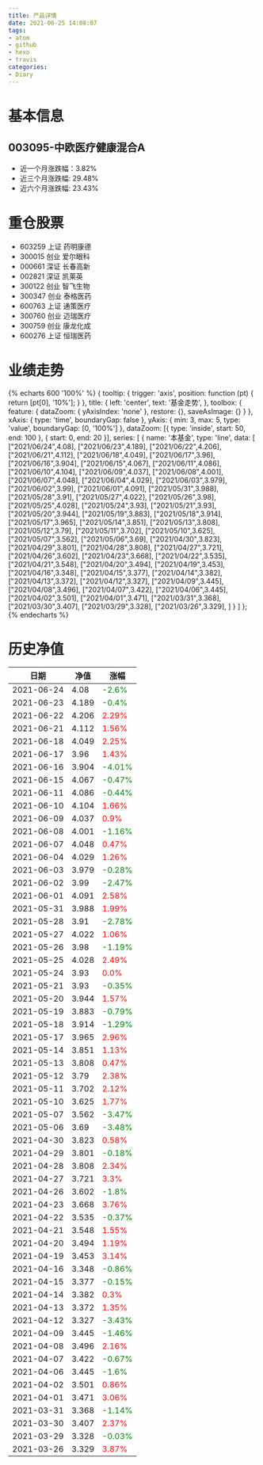 ```yaml
---
title: 产品详情
date: 2021-06-25 14:08:07
tags:
- atom
- github
- hexo
- travis
categories:
- Diary
---
```


# 基本信息
## 003095-中欧医疗健康混合A
- 近一个月涨跌幅：3.82%
- 近三个月涨跌幅: 29.48%
- 近六个月涨跌幅: 23.43%

# 重仓股票
- 603259 上证 药明康德
- 300015 创业 爱尔眼科
- 000661 深证 长春高新
- 002821 深证 凯莱英
- 300122 创业 智飞生物
- 300347 创业 泰格医药
- 600763 上证 通策医疗
- 300760 创业 迈瑞医疗
- 300759 创业 康龙化成
- 600276 上证 恒瑞医药
# 业绩走势

{% echarts 600 '100%' %}
{
  tooltip: {
        trigger: 'axis',
        position: function (pt) {
            return [pt[0], '10%'];
        }
    },
    title: {
        left: 'center',
        text: '基金走势',
    },
    toolbox: {
        feature: {
            dataZoom: {
                yAxisIndex: 'none'
            },
            restore: {},
            saveAsImage: {}
        }
    },
    xAxis: {
        type: 'time',
        boundaryGap: false
    },
    yAxis: {
        min: 3,
        max: 5,
        type: 'value',
        boundaryGap: [0, '100%']
    },
    dataZoom: [{
        type: 'inside',
        start: 50,
        end: 100
    }, {
        start: 0,
        end: 20
    }],
    series: [
        {
            name: '本基金',
            type: 'line',
            data: [
["2021/06/24",4.08],
["2021/06/23",4.189],
["2021/06/22",4.206],
["2021/06/21",4.112],
["2021/06/18",4.049],
["2021/06/17",3.96],
["2021/06/16",3.904],
["2021/06/15",4.067],
["2021/06/11",4.086],
["2021/06/10",4.104],
["2021/06/09",4.037],
["2021/06/08",4.001],
["2021/06/07",4.048],
["2021/06/04",4.029],
["2021/06/03",3.979],
["2021/06/02",3.99],
["2021/06/01",4.091],
["2021/05/31",3.988],
["2021/05/28",3.91],
["2021/05/27",4.022],
["2021/05/26",3.98],
["2021/05/25",4.028],
["2021/05/24",3.93],
["2021/05/21",3.93],
["2021/05/20",3.944],
["2021/05/19",3.883],
["2021/05/18",3.914],
["2021/05/17",3.965],
["2021/05/14",3.851],
["2021/05/13",3.808],
["2021/05/12",3.79],
["2021/05/11",3.702],
["2021/05/10",3.625],
["2021/05/07",3.562],
["2021/05/06",3.69],
["2021/04/30",3.823],
["2021/04/29",3.801],
["2021/04/28",3.808],
["2021/04/27",3.721],
["2021/04/26",3.602],
["2021/04/23",3.668],
["2021/04/22",3.535],
["2021/04/21",3.548],
["2021/04/20",3.494],
["2021/04/19",3.453],
["2021/04/16",3.348],
["2021/04/15",3.377],
["2021/04/14",3.382],
["2021/04/13",3.372],
["2021/04/12",3.327],
["2021/04/09",3.445],
["2021/04/08",3.496],
["2021/04/07",3.422],
["2021/04/06",3.445],
["2021/04/02",3.501],
["2021/04/01",3.471],
["2021/03/31",3.368],
["2021/03/30",3.407],
["2021/03/29",3.328],
["2021/03/26",3.329],
]
        }
    ]
};
{% endecharts %}

# 历史净值

| 日期 | 净值 | 涨幅 |
| --- | --- | --- |
|2021-06-24|4.08|<font color=green>-2.6%</font>|
|2021-06-23|4.189|<font color=green>-0.4%</font>|
|2021-06-22|4.206|<font color=red>2.29%</font>|
|2021-06-21|4.112|<font color=red>1.56%</font>|
|2021-06-18|4.049|<font color=red>2.25%</font>|
|2021-06-17|3.96|<font color=red>1.43%</font>|
|2021-06-16|3.904|<font color=green>-4.01%</font>|
|2021-06-15|4.067|<font color=green>-0.47%</font>|
|2021-06-11|4.086|<font color=green>-0.44%</font>|
|2021-06-10|4.104|<font color=red>1.66%</font>|
|2021-06-09|4.037|<font color=red>0.9%</font>|
|2021-06-08|4.001|<font color=green>-1.16%</font>|
|2021-06-07|4.048|<font color=red>0.47%</font>|
|2021-06-04|4.029|<font color=red>1.26%</font>|
|2021-06-03|3.979|<font color=green>-0.28%</font>|
|2021-06-02|3.99|<font color=green>-2.47%</font>|
|2021-06-01|4.091|<font color=red>2.58%</font>|
|2021-05-31|3.988|<font color=red>1.99%</font>|
|2021-05-28|3.91|<font color=green>-2.78%</font>|
|2021-05-27|4.022|<font color=red>1.06%</font>|
|2021-05-26|3.98|<font color=green>-1.19%</font>|
|2021-05-25|4.028|<font color=red>2.49%</font>|
|2021-05-24|3.93|<font color=red>0.0%</font>|
|2021-05-21|3.93|<font color=green>-0.35%</font>|
|2021-05-20|3.944|<font color=red>1.57%</font>|
|2021-05-19|3.883|<font color=green>-0.79%</font>|
|2021-05-18|3.914|<font color=green>-1.29%</font>|
|2021-05-17|3.965|<font color=red>2.96%</font>|
|2021-05-14|3.851|<font color=red>1.13%</font>|
|2021-05-13|3.808|<font color=red>0.47%</font>|
|2021-05-12|3.79|<font color=red>2.38%</font>|
|2021-05-11|3.702|<font color=red>2.12%</font>|
|2021-05-10|3.625|<font color=red>1.77%</font>|
|2021-05-07|3.562|<font color=green>-3.47%</font>|
|2021-05-06|3.69|<font color=green>-3.48%</font>|
|2021-04-30|3.823|<font color=red>0.58%</font>|
|2021-04-29|3.801|<font color=green>-0.18%</font>|
|2021-04-28|3.808|<font color=red>2.34%</font>|
|2021-04-27|3.721|<font color=red>3.3%</font>|
|2021-04-26|3.602|<font color=green>-1.8%</font>|
|2021-04-23|3.668|<font color=red>3.76%</font>|
|2021-04-22|3.535|<font color=green>-0.37%</font>|
|2021-04-21|3.548|<font color=red>1.55%</font>|
|2021-04-20|3.494|<font color=red>1.19%</font>|
|2021-04-19|3.453|<font color=red>3.14%</font>|
|2021-04-16|3.348|<font color=green>-0.86%</font>|
|2021-04-15|3.377|<font color=green>-0.15%</font>|
|2021-04-14|3.382|<font color=red>0.3%</font>|
|2021-04-13|3.372|<font color=red>1.35%</font>|
|2021-04-12|3.327|<font color=green>-3.43%</font>|
|2021-04-09|3.445|<font color=green>-1.46%</font>|
|2021-04-08|3.496|<font color=red>2.16%</font>|
|2021-04-07|3.422|<font color=green>-0.67%</font>|
|2021-04-06|3.445|<font color=green>-1.6%</font>|
|2021-04-02|3.501|<font color=red>0.86%</font>|
|2021-04-01|3.471|<font color=red>3.06%</font>|
|2021-03-31|3.368|<font color=green>-1.14%</font>|
|2021-03-30|3.407|<font color=red>2.37%</font>|
|2021-03-29|3.328|<font color=green>-0.03%</font>|
|2021-03-26|3.329|<font color=red>3.87%</font>|
